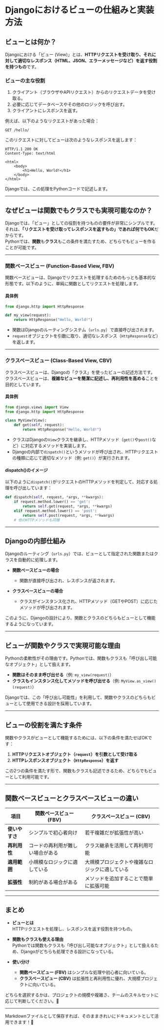 # Djangoにおけるビューの仕組みと実装方法

## **ビューとは何か？**

Djangoにおける「ビュー (View)」とは、**HTTPリクエストを受け取り、それに対して適切なレスポンス（HTML、JSON、エラーメッセージなど）を返す役割を持つもの**です。

### **ビューの主な役割**
1. クライアント（ブラウザやAPIリクエスト）からのリクエストデータを受け取る。
2. 必要に応じてデータベースやその他のロジックを呼び出す。
3. クライアントにレスポンスを返す。

例えば、以下のようなリクエストがあった場合：
```
GET /hello/
```
このリクエストに対してビューは次のようなレスポンスを返します：
```http
HTTP/1.1 200 OK
Content-Type: text/html

<html>
    <body>
        <h1>Hello, World!</h1>
    </body>
</html>
```

Djangoでは、この処理をPythonコードで記述します。

---

## **なぜビューは関数でもクラスでも実現可能なのか？**

Djangoでは、「ビュー」としての役割を持つものの要件が非常にシンプルです。それは、**「リクエストを受け取ってレスポンスを返すもの」であれば何でもOK**だからです。  
Pythonでは、**関数**も**クラス**もこの条件を満たすため、どちらでもビューを作ることが可能です。

---

### **関数ベースビュー (Function-Based View, FBV)**

関数ベースビューは、Djangoでリクエストを処理するためのもっとも基本的な形態です。以下のように、単純に関数としてリクエストを処理します。

#### **具体例**
```python
from django.http import HttpResponse

def my_view(request):
    return HttpResponse("Hello, World!")
```

- 関数はDjangoのルーティングシステム（`urls.py`）で直接呼び出されます。
- `request`オブジェクトを引数に取り、適切なレスポンス（`HttpResponse`など）を返します。

---

### **クラスベースビュー (Class-Based View, CBV)**

クラスベースビューは、Djangoの「クラス」を使ったビューの記述方法です。クラスベースビューは、**複雑なビューを簡潔に記述し、再利用性を高める**ことを目的としています。

#### **具体例**
```python
from django.views import View
from django.http import HttpResponse

class MyView(View):
    def get(self, request):
        return HttpResponse("Hello, World!")
```

- クラスはDjangoの`View`クラスを継承し、HTTPメソッド（`get()`や`post()`など）に対応するメソッドを実装します。
- Djangoの内部で`dispatch()`というメソッドが呼び出され、HTTPリクエストの種類に応じて適切なメソッド（例: `get()`）が実行されます。

#### **dispatch()のイメージ**
以下のように`dispatch()`がリクエストのHTTPメソッドを判定して、対応する処理を呼び出しています：
```python
def dispatch(self, request, *args, **kwargs):
    if request.method.lower() == 'get':
        return self.get(request, *args, **kwargs)
    elif request.method.lower() == 'post':
        return self.post(request, *args, **kwargs)
    # 他のHTTPメソッドも同様
```

---

## **Djangoの内部仕組み**

Djangoのルーティング（`urls.py`）では、ビューとして指定された関数またはクラスを自動的に処理します。

- **関数ベースビューの場合**  
  - 関数が直接呼び出され、レスポンスが返されます。
  
- **クラスベースビューの場合**  
  - クラスがインスタンス化され、HTTPメソッド（GETやPOST）に応じたメソッドが呼び出されます。

このように、Djangoの設計により、関数とクラスのどちらもビューとして機能するようになっています。

---

## **ビューが関数やクラスで実現可能な理由**

Pythonの柔軟性がその理由です。Pythonでは、関数もクラスも「呼び出し可能なオブジェクト」として扱えます。

- **関数はそのまま呼び出せる**（例: `my_view(request)`）
- **クラスもインスタンス化してメソッドを呼び出せる**（例: `MyView.as_view()(request)`）

Djangoでは、この「呼び出し可能性」を利用して、関数やクラスのどちらもビューとして使用できる設計を採用しています。

---

## **ビューの役割を満たす条件**

関数やクラスがビューとして機能するためには、以下の条件を満たせばOKです：
1. **HTTPリクエストオブジェクト（`request`）を引数として受け取る**
2. **HTTPレスポンスオブジェクト（`HttpResponse`）を返す**

この2つの条件を満たす形で、関数もクラスも記述できるため、どちらでもビューとして利用可能です。

---

## **関数ベースビューとクラスベースビューの違い**

| **項目**                  | **関数ベースビュー (FBV)**             | **クラスベースビュー (CBV)**                 |
|---------------------------|---------------------------------------|---------------------------------------------|
| **使いやすさ**            | シンプルで初心者向け                  | 若干複雑だが拡張性が高い                    |
| **再利用性**              | コードの再利用が難しい場合がある       | クラス継承を活用して再利用可能              |
| **適用範囲**              | 小規模なロジックに適している           | 大規模プロジェクトや複雑なロジックに適している |
| **拡張性**                | 制約がある場合がある                   | メソッドを追加することで簡単に拡張可能      |

---

## **まとめ**

- **ビューとは**  
  HTTPリクエストを処理し、レスポンスを返す役割を持つもの。

- **関数もクラスも使える理由**  
  Pythonでは関数もクラスも「呼び出し可能なオブジェクト」として扱えるため、Djangoがどちらも処理できる設計になっている。

- **使い分け**  
  - **関数ベースビュー (FBV)** はシンプルな処理や初心者に向いている。
  - **クラスベースビュー (CBV)** は拡張性と再利用性に優れ、大規模プロジェクトに向いている。

どちらを選択するかは、プロジェクトの規模や複雑さ、チームのスキルセットに応じて判断してください。🎉

--- 

Markdownファイルとして保存すれば、そのままきれいにドキュメントとして活用できます！🚀